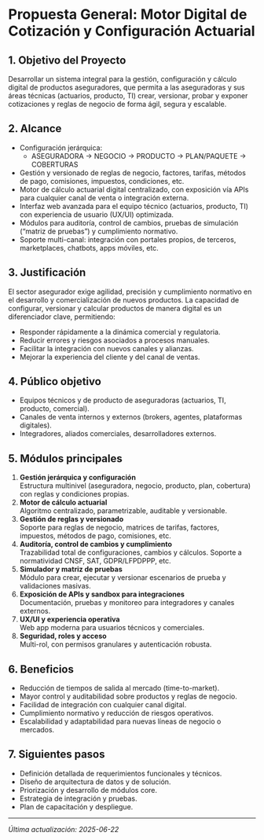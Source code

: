 # Propuesta General: Motor Digital de Cotización y Configuración Actuarial

## 1. Objetivo del Proyecto

Desarrollar un sistema integral para la gestión, configuración y cálculo digital de productos aseguradores, que permita a las aseguradoras y sus áreas técnicas (actuarios, producto, TI) crear, versionar, probar y exponer cotizaciones y reglas de negocio de forma ágil, segura y escalable.

## 2. Alcance

- Configuración jerárquica:
  - ASEGURADORA → NEGOCIO → PRODUCTO → PLAN/PAQUETE → COBERTURAS
- Gestión y versionado de reglas de negocio, factores, tarifas, métodos de pago, comisiones, impuestos, condiciones, etc.
- Motor de cálculo actuarial digital centralizado, con exposición vía APIs para cualquier canal de venta o integración externa.
- Interfaz web avanzada para el equipo técnico (actuarios, producto, TI) con experiencia de usuario (UX/UI) optimizada.
- Módulos para auditoría, control de cambios, pruebas de simulación (“matriz de pruebas”) y cumplimiento normativo.
- Soporte multi-canal: integración con portales propios, de terceros, marketplaces, chatbots, apps móviles, etc.

## 3. Justificación

El sector asegurador exige agilidad, precisión y cumplimiento normativo en el desarrollo y comercialización de nuevos productos. La capacidad de configurar, versionar y calcular productos de manera digital es un diferenciador clave, permitiendo:

- Responder rápidamente a la dinámica comercial y regulatoria.
- Reducir errores y riesgos asociados a procesos manuales.
- Facilitar la integración con nuevos canales y alianzas.
- Mejorar la experiencia del cliente y del canal de ventas.

## 4. Público objetivo

- Equipos técnicos y de producto de aseguradoras (actuarios, TI, producto, comercial).
- Canales de venta internos y externos (brokers, agentes, plataformas digitales).
- Integradores, aliados comerciales, desarrolladores externos.

## 5. Módulos principales

1. **Gestión jerárquica y configuración**  
   Estructura multinivel (aseguradora, negocio, producto, plan, cobertura) con reglas y condiciones propias.
2. **Motor de cálculo actuarial**  
   Algoritmo centralizado, parametrizable, auditable y versionable.
3. **Gestión de reglas y versionado**  
   Soporte para reglas de negocio, matrices de tarifas, factores, impuestos, métodos de pago, comisiones, etc.
4. **Auditoría, control de cambios y cumplimiento**  
   Trazabilidad total de configuraciones, cambios y cálculos. Soporte a normatividad CNSF, SAT, GDPR/LFPDPPP, etc.
5. **Simulador y matriz de pruebas**  
   Módulo para crear, ejecutar y versionar escenarios de prueba y validaciones masivas.
6. **Exposición de APIs y sandbox para integraciones**  
   Documentación, pruebas y monitoreo para integradores y canales externos.
7. **UX/UI y experiencia operativa**  
   Web app moderna para usuarios técnicos y comerciales.
8. **Seguridad, roles y acceso**  
   Multi-rol, con permisos granulares y autenticación robusta.

## 6. Beneficios

- Reducción de tiempos de salida al mercado (time-to-market).
- Mayor control y auditabilidad sobre productos y reglas de negocio.
- Facilidad de integración con cualquier canal digital.
- Cumplimiento normativo y reducción de riesgos operativos.
- Escalabilidad y adaptabilidad para nuevas líneas de negocio o mercados.

## 7. Siguientes pasos

- Definición detallada de requerimientos funcionales y técnicos.
- Diseño de arquitectura de datos y de solución.
- Priorización y desarrollo de módulos core.
- Estrategia de integración y pruebas.
- Plan de capacitación y despliegue.

---

_Última actualización: 2025-06-22_
